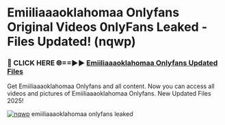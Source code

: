 # Emiiliaaaoklahomaa Onlyfans Original Videos 0nlyFans Leaked - Files Updated! (nqwp)

<h3>🔴 CLICK HERE 🌐==►► <a href="https://tinyurl.com/2jnfzry5" rel="nofollow">Emiiliaaaoklahomaa Onlyfans Updated Files</a></h3>

Get Emiiliaaaoklahomaa Onlyfans and all content. Now you can access all videos and pictures of Emiiliaaaoklahomaa Onlyfans. New Updated Files 2025!

[![nqwp](https://i.imgur.com/GyGTBgg.gif)](https://tinyurl.com/2jnfzry5)
emiiliaaaoklahomaa onlyfans leaked